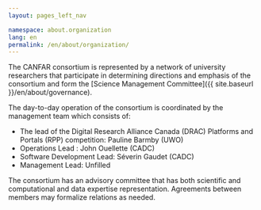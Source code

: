 ```yaml
---
layout: pages_left_nav

namespace: about.organization
lang: en
permalink: /en/about/organization/
---
```


<!-- Content start -->

The CANFAR consortium is represented by a network of university researchers that participate in determining directions and emphasis of the consortium and form the [Science Management Committee]({{ site.baseurl }}/en/about/governance).

The day-to-day operation of the consortium is coordinated by the management team which consists of:

- The lead of the Digital Research Alliance Canada (DRAC) Platforms and Portals (RPP) competition: Pauline Barmby (UWO)
- Operations Lead : John Ouellette (CADC)
- Software Development Lead: S&eacute;verin Gaudet (CADC)
- Management Lead: Unfilled

The consortium has an advisory committee that has both scientific and
computational and data expertise representation. Agreements between members
may formalize relations as needed.

<!-- ![Organization breakdown]({{ site.baseurl }}/images/organization.jpg) -->

<!-- Content end -->
